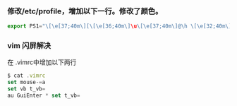 ### 修改/etc/profile，增加以下一行。修改了颜色。
```js
export PS1="\[\e[37;40m\][\[\e[36;40m\]\u\[\e[37;40m\]@\h \[\e[32;40m\]\w\[\e[0m\]]\\$ "
```

### vim 闪屏解决
在 .vimrc中增加以下两行
```js
$ cat .vimrc
set mouse-=a
set vb t_vb=
au GuiEnter * set t_vb=
```

